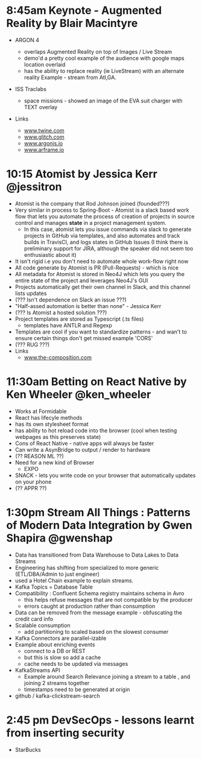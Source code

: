 # 8:45am Keynote - Augmented Reality by Blair Macintyre

- ARGON 4
  - overlaps Augmented Reality on top of Images / Live Stream
  - demo'd a pretty cool example of the audience with google maps location overlaid
  - has the ability to replace reality (ie LiveStream) with an alternate reality Example - stream from Atl,GA.
- ISS Traclabs
  - space missions - showed an image of the EVA suit charger with TEXT overlay

    <ar-scene>

- Links
  - www.twine.com
  - www.glitch.com
  - www.argonjs.io
  - www.arframe.io

# 10:15 Atomist by Jessica Kerr @jessitron

- Atomist is the company that Rod Johnson joined (founded???)
- Very similar in process to Spring-Boot - Atomist is a slack based work flow that lets you automate the process of creation of projects in source control and manages **state** in a project management system.
  - In this case, atomist lets you issue commands via slack to generate projects in GitHub via templates, and also automates and track builds in TravisCI, and logs states in GitHub Issues (I think there is preliminary support for JIRA, although the speaker did not seem too enthusiastic about it)
- It isn't rigid i.e you don't need to automate whole work-flow right now
- All code generate by Atomist is PR (Pull-Requests) - which is nice 
- All metadata for Atomist is stored in Neo4J which lets you query the entire state of the project and leverages Neo4J's GUI
- Projects automatically get their own channel in Slack, and this channel lists updates
- (??? Isn't dependence on Slack an issue ???)
- "Half-assed automation is better than none" - Jessica Kerr
- (??? Is Atomist a hosted solution ???)
- Project templates are stored as Typescript (.ts files)
  - templates have ANTLR and Regexp
- Templates are cool if you want to standardize patterns - and wan't to ensure certain things don't get missed example 'CORS'
- (??? RUG ???)
- Links
  - www.the-composition.com

# 11:30am Betting on React Native by Ken Wheeler @ken_wheeler

- Works at Formidable
- React has lifecyle methods
- has its own stylesheet format
- has ability to hot reload code into the browser (cool when testing webpages as this preserves state)
- Cons of React Native - native apps will always be faster
- Can write a AsynBridge to output / render to hardware
- (?? REASON ML ??)
- Need for a new kind of Browser 
  - EXPO
- SNACK - lets you write code on your browser that automatically updates on your phone
- (?? APPR ??)

# 1:30pm Stream All Things : Patterns of Modern Data Integration by Gwen Shapira @gwenshap

- Data has transitioned from Data Warehouse to Data Lakes to Data Streams
- Engineering has shifting from specialized to more generic (ETL/DBA/Admin to just engineer)
- used a Hotel Chain example to explain streams.
- Kafka Topics = Database Table
- Compatibility : Confluent Schema registry maintains schema in Avro 
  - this helps refuse messages that are not compatible by the producer
  - errors caught at production rather than consumption
- Data can be removed from the message example - obfuscating the credit card info
- Scalable consumption
  - add partitioning to scaled based on the slowest consumer
- Kafka Connectors are parallel-izable
- Example about enriching events 
  - connect to a DB or REST
  - but this is slow so add a cache
  - cache needs to be updated via messages
- KafkaStreams API
  - Example around Search Relevance joining a stream to a table , and joining 2 streams together
  - timestamps need to be generated at origin
- github / kafka-clickstream-search

# 2:45 pm DevSecOps - lessons learnt from inserting security  

- StarBucks



